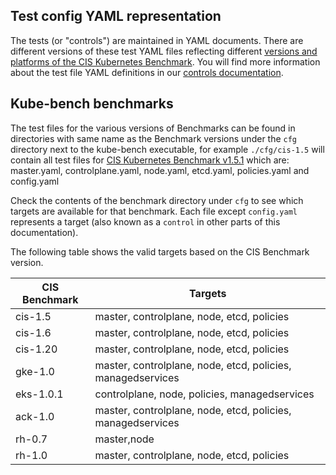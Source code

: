 ## Test config YAML representation

The tests (or "controls") are maintained in YAML documents. There are different versions of these test YAML files reflecting different [versions and platforms of the CIS Kubernetes Benchmark](./platforms.md). You will find more information about the test file YAML definitions in our [controls documentation](./controls.md).

## Kube-bench benchmarks

The test files for the various versions of Benchmarks can be found in directories
with same name as the Benchmark versions under the `cfg` directory next to the kube-bench executable, 
for example `./cfg/cis-1.5` will contain all test files for [CIS Kubernetes Benchmark v1.5.1](https://workbench.cisecurity.org/benchmarks/4892) which are:
master.yaml, controlplane.yaml, node.yaml, etcd.yaml, policies.yaml and config.yaml 

Check the contents of the benchmark directory under `cfg` to see which targets are available for that benchmark. Each file except `config.yaml` represents a target (also known as a `control` in other parts of this documentation). 

The following table shows the valid targets based on the CIS Benchmark version.

| CIS Benchmark | Targets |
|---|---|
| cis-1.5| master, controlplane, node, etcd, policies |
| cis-1.6| master, controlplane, node, etcd, policies |
|cis-1.20| master, controlplane, node, etcd, policies |
| gke-1.0| master, controlplane, node, etcd, policies, managedservices |
| eks-1.0.1| controlplane, node, policies, managedservices |
| ack-1.0| master, controlplane, node, etcd, policies, managedservices |
| rh-0.7| master,node|
| rh-1.0| master, controlplane, node, etcd, policies |


